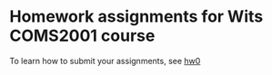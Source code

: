 # Homework assignments for Wits COMS2001 course #

To learn how to submit your assignments, see
[hw0](https://github.com/WITS-COMS2001/hw/blob/master/hw0/README.md)
